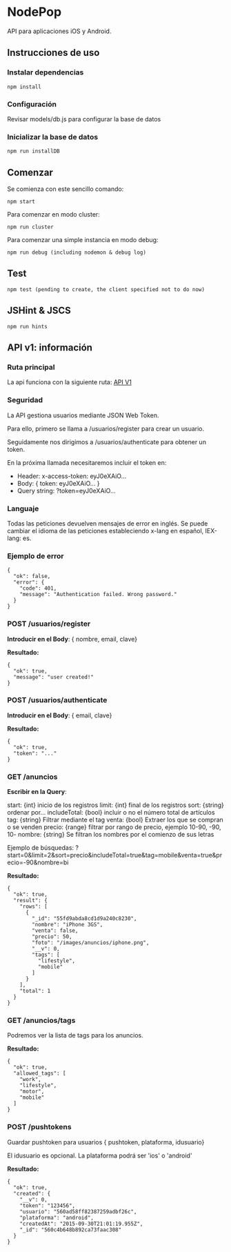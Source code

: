 
# NodePop

API para aplicaciones iOS y Android.

## Instrucciones de uso

### Instalar dependencias
    
    npm install

### Configuración

Revisar models/db.js para configurar la base de datos

### Inicializar la base de datos

    npm run installDB

## Comenzar

Se comienza con este sencillo comando:
    
    npm start

Para comenzar en modo cluster:

    npm run cluster  

Para comenzar una simple instancia en modo debug:

    npm run debug (including nodemon & debug log)

## Test

    npm test (pending to create, the client specified not to do now)

## JSHint & JSCS

    npm run hints

## API v1: información


### Ruta principal

La api funciona con la siguiente ruta:  [API V1](/apiv1/anuncios)

### Seguridad

La API gestiona usuarios mediante JSON Web Token.

Para ello, primero se llama a /usuarios/register para crear un usuario.

Seguidamente nos dirigimos a /usuarios/authenticate para obtener un token.
  
En la próxima llamada necesitaremos incluir el token en:

- Header: x-access-token: eyJ0eXAiO...
- Body: { token: eyJ0eXAiO... }
- Query string: ?token=eyJ0eXAiO...

### Languaje

Todas las peticiones devuelven mensajes de error en inglés. Se puede cambiar el
idioma de las peticiones estableciendo x-lang en español, IEX-lang: es.


### Ejemplo de error

    {
      "ok": false,
      "error": {
        "code": 401,
        "message": "Authentication failed. Wrong password."
      }
    }

### POST /usuarios/register

**Introducir en el Body**: { nombre, email, clave}

**Resultado:**

    {
      "ok": true, 
      "message": "user created!"
    }

### POST /usuarios/authenticate

**Introducir en el Body**: { email, clave}

**Resultado:**

    {
      "ok": true, 
      "token": "..."
    }

### GET /anuncios

**Escribir en la Query**:

start: {int} inicio de los registros
limit: {int} final de los registros
sort: {string} ordenar por...
includeTotal: {bool} incluir o no el número total de artículos
tag: {string} Filtrar mediante el tag
venta: {bool} Extraer los que se compran o se venden
precio: {range} filtrar por rango de precio, ejemplo 10-90, -90, 10-
nombre: {string} Se filtran los nombres por el comienzo de sus letras

Ejemplo de búsquedas: ?start=0&limit=2&sort=precio&includeTotal=true&tag=mobile&venta=true&precio=-90&nombre=bi

**Resultado:**

    {
      "ok": true,
      "result": {
        "rows": [
          {
            "_id": "55fd9abda8cd1d9a240c8230",
            "nombre": "iPhone 3GS",
            "venta": false,
            "precio": 50,
            "foto": "/images/anuncios/iphone.png",
            "__v": 0,
            "tags": [
              "lifestyle",
              "mobile"
            ]
          }
        ],
        "total": 1
      }
    }


### GET /anuncios/tags

Podremos ver la lista de tags para los anuncios.


**Resultado:**

    {
      "ok": true,
      "allowed_tags": [
        "work",
        "lifestyle",
        "motor",
        "mobile"
      ]
    }

### POST /pushtokens

Guardar pushtoken para usuarios { pushtoken, plataforma, idusuario}

El idusuario es opcional.
La plataforma podrá ser 'ios' o 'android'

**Resultado:**

    {
      "ok": true,
      "created": {
        "__v": 0,
        "token": "123456",
        "usuario": "560ad58ff82387259adbf26c",
        "plataforma": "android",
        "createdAt": "2015-09-30T21:01:19.955Z",
        "_id": "560c4b648b892ca73faac308"
      }
    }

